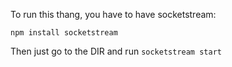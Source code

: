 To run this thang, you have to have socketstream:

    npm install socketstream

Then just go to the DIR and run `socketstream start`